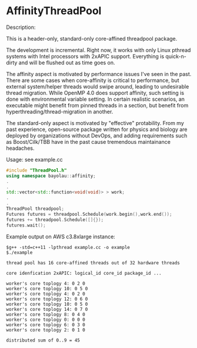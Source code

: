 AffinityThreadPool
==================



Description:

This is a header-only, standard-only core-affined threadpool package.

The development is incremental. Right now, it works with only Linux pthread systems with Intel processors with 2xAPIC support. Everything is quick-n-dirty and will be flushed out as time goes on.

The affinity aspect is motivated by performance issues I've seen in the past. There are some cases when core-affinity is critical to performance, but external system/helper threads would swipe around, leading to undesirable thread migration.  While OpenMP 4.0 does support affinity, such setting is done with environmental variable setting. In certain realistic scenarios, an executable might benefit from pinned threads in a section, but benefit from hyperthreading/thread-migration in another.

The standard-only aspect is motivated by "effective" protability. From my past experience, open-source package written for physics and biology are deployed by organizations without DevOps, and adding requirements such as Boost/Cilk/TBB have in the past cause tremendous maintainance headaches.

Usage: see example.cc
```c++
#include "ThreadPool.h"
using namespace bayolau::affinity;
.
.
std::vector<std::function<void(void)> > work;
.
.
ThreadPool threadpool;
Futures futures = threadpool.Schedule(work.begin(),work.end());
futures += threadpool.Schedule([]{});
futures.wait();
```

Example output on AWS c3.8xlarge instance:

```
$g++ -std=c++11 -lpthread example.cc -o example
$./example

thread pool has 16 core-affined threads out of 32 hardware threads 

core idenfication 2xAPIC: logical_id core_id package_id ...

worker's core toplogy 4: 0 2 0
worker's core toplogy 10: 0 5 0
worker's core toplogy 4: 0 2 0
worker's core toplogy 12: 0 6 0
worker's core toplogy 10: 0 5 0
worker's core toplogy 14: 0 7 0
worker's core toplogy 8: 0 4 0
worker's core toplogy 0: 0 0 0
worker's core toplogy 6: 0 3 0
worker's core toplogy 2: 0 1 0

distributed sum of 0..9 = 45
```
